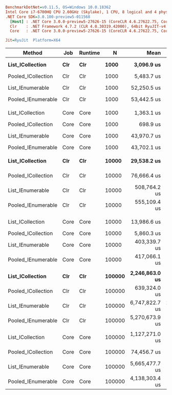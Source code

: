``` ini

BenchmarkDotNet=v0.11.5, OS=Windows 10.0.18362
Intel Core i7-6700HQ CPU 2.60GHz (Skylake), 1 CPU, 8 logical and 4 physical cores
.NET Core SDK=3.0.100-preview5-011568
  [Host] : .NET Core 3.0.0-preview5-27626-15 (CoreCLR 4.6.27622.75, CoreFX 4.700.19.22408), 64bit RyuJIT
  Clr    : .NET Framework 4.7.2 (CLR 4.0.30319.42000), 64bit RyuJIT-v4.8.3801.0
  Core   : .NET Core 3.0.0-preview5-27626-15 (CoreCLR 4.6.27622.75, CoreFX 4.700.19.22408), 64bit RyuJIT

Jit=RyuJit  Platform=X64  

```
|             Method |  Job | Runtime |      N |           Mean |          Error |         StdDev | Ratio | RatioSD |        Gen 0 |        Gen 1 |        Gen 2 |     Allocated |
|------------------- |----- |-------- |------- |---------------:|---------------:|---------------:|------:|--------:|-------------:|-------------:|-------------:|--------------:|
|   **List_ICollection** |  **Clr** |     **Clr** |   **1000** |     **3,096.9 us** |      **59.244 us** |      **72.757 us** |  **1.00** |    **0.00** |   **12882.8125** |            **-** |            **-** |   **39638.58 KB** |
| Pooled_ICollection |  Clr |     Clr |   1000 |     5,483.7 us |      93.926 us |      87.859 us |  1.77 |    0.05 |      85.9375 |            - |            - |     274.26 KB |
|   List_IEnumerable |  Clr |     Clr |   1000 |    52,250.5 us |   1,032.679 us |     862.333 us | 16.86 |    0.55 |   13444.4444 |            - |            - |   41499.35 KB |
| Pooled_IEnumerable |  Clr |     Clr |   1000 |    53,442.5 us |     990.560 us |     972.862 us | 17.25 |    0.48 |     100.0000 |            - |            - |     470.41 KB |
|                    |      |         |        |                |                |                |       |         |              |              |              |               |
|   List_ICollection | Core |    Core |   1000 |     1,363.1 us |      26.054 us |      25.589 us |  1.00 |    0.00 |    6458.9844 |            - |            - |   19804.69 KB |
| Pooled_ICollection | Core |    Core |   1000 |       698.9 us |       9.328 us |       8.726 us |  0.51 |    0.01 |      88.8672 |            - |            - |     273.44 KB |
|   List_IEnumerable | Core |    Core |   1000 |    43,970.7 us |     851.456 us |     874.382 us | 32.28 |    0.97 |   13416.6667 |            - |            - |   41328.13 KB |
| Pooled_IEnumerable | Core |    Core |   1000 |    43,702.1 us |     769.308 us |     719.612 us | 32.08 |    0.86 |      83.3333 |            - |            - |     468.75 KB |
|                    |      |         |        |                |                |                |       |         |              |              |              |               |
|   **List_ICollection** |  **Clr** |     **Clr** |  **10000** |    **29,538.2 us** |     **585.731 us** |     **626.726 us** |  **1.00** |    **0.00** |  **126562.5000** |            **-** |            **-** |   **392106.5 KB** |
| Pooled_ICollection |  Clr |     Clr |  10000 |    76,666.4 us |   1,315.476 us |   1,230.497 us |  2.59 |    0.08 |            - |            - |            - |     274.29 KB |
|   List_IEnumerable |  Clr |     Clr |  10000 |   508,764.2 us |  10,084.570 us |  11,613.405 us | 17.25 |    0.52 |  208000.0000 |            - |            - |   642609.5 KB |
| Pooled_IEnumerable |  Clr |     Clr |  10000 |   555,109.4 us |  10,926.796 us |  13,818.899 us | 18.88 |    0.56 |            - |            - |            - |        472 KB |
|                    |      |         |        |                |                |                |       |         |              |              |              |               |
|   List_ICollection | Core |    Core |  10000 |    13,986.6 us |     264.036 us |     259.318 us |  1.00 |    0.00 |   63281.2500 |            - |            - |  195585.94 KB |
| Pooled_ICollection | Core |    Core |  10000 |     5,860.3 us |      94.591 us |      88.480 us |  0.42 |    0.01 |      85.9375 |            - |            - |     273.44 KB |
|   List_IEnumerable | Core |    Core |  10000 |   403,339.7 us |   7,914.410 us |   8,468.330 us | 28.90 |    0.91 |  208000.0000 |            - |            - |  641796.88 KB |
| Pooled_IEnumerable | Core |    Core |  10000 |   417,066.1 us |   8,101.958 us |   9,005.305 us | 29.91 |    0.98 |            - |            - |            - |     468.75 KB |
|                    |      |         |        |                |                |                |       |         |              |              |              |               |
|   **List_ICollection** |  **Clr** |     **Clr** | **100000** | **2,246,863.0 us** |  **25,442.955 us** |  **23,799.356 us** |  **1.00** |    **0.00** | **1249000.0000** | **1249000.0000** | **1249000.0000** | **3916484.38 KB** |
| Pooled_ICollection |  Clr |     Clr | 100000 |   639,324.0 us |  11,088.427 us |  10,372.121 us |  0.28 |    0.01 |            - |            - |            - |        280 KB |
|   List_IEnumerable |  Clr |     Clr | 100000 | 6,747,822.7 us | 129,583.440 us | 138,652.829 us |  3.00 |    0.07 | 1428000.0000 | 1428000.0000 | 1428000.0000 | 5132721.06 KB |
| Pooled_IEnumerable |  Clr |     Clr | 100000 | 5,270,673.9 us |  63,499.982 us |  56,291.080 us |  2.34 |    0.04 |            - |            - |            - |        472 KB |
|                    |      |         |        |                |                |                |       |         |              |              |              |               |
|   List_ICollection | Core |    Core | 100000 | 1,127,271.0 us |  18,963.254 us |  17,738.240 us |  1.00 |    0.00 |  624000.0000 |  624000.0000 |  624000.0000 | 1953398.44 KB |
| Pooled_ICollection | Core |    Core | 100000 |    74,456.7 us |   1,419.383 us |   1,634.564 us |  0.07 |    0.00 |            - |            - |            - |     273.44 KB |
|   List_IEnumerable | Core |    Core | 100000 | 5,665,477.7 us |  79,476.175 us |  74,342.063 us |  5.03 |    0.06 | 1428000.0000 | 1428000.0000 | 1428000.0000 | 5122148.44 KB |
| Pooled_IEnumerable | Core |    Core | 100000 | 4,138,303.4 us |  57,571.914 us |  53,852.804 us |  3.67 |    0.07 |            - |            - |            - |     468.75 KB |
